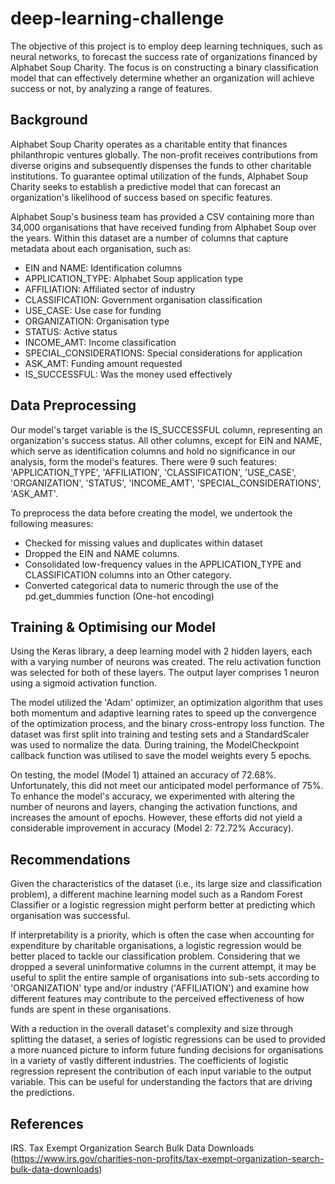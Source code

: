 # deep-learning-challenge
The objective of this project is to employ deep learning techniques, such as neural networks, to forecast the success rate of organizations financed by Alphabet Soup Charity. The focus is on constructing a binary classification model that can effectively determine whether an organization will achieve success or not, by analyzing a range of features.

## Background
Alphabet Soup Charity operates as a charitable entity that finances philanthropic ventures globally. The non-profit receives contributions from diverse origins and subsequently dispenses the funds to other charitable institutions. To guarantee optimal utilization of the funds, Alphabet Soup Charity seeks to establish a predictive model that can forecast an organization's likelihood of success based on specific features.

Alphabet Soup's business team has provided a CSV containing more than 34,000 organisations that have received funding from Alphabet Soup over the years. Within this dataset are a number of columns that capture metadata about each organisation, such as:

- EIN and NAME: Identification columns
- APPLICATION_TYPE: Alphabet Soup application type
- AFFILIATION: Affiliated sector of industry
- CLASSIFICATION: Government organisation classification
- USE_CASE: Use case for funding
- ORGANIZATION: Organisation type
- STATUS: Active status
- INCOME_AMT: Income classification
- SPECIAL_CONSIDERATIONS: Special considerations for application
- ASK_AMT: Funding amount requested
- IS_SUCCESSFUL: Was the money used effectively

## Data Preprocessing
Our model's target variable is the IS_SUCCESSFUL column, representing an organization's success status. All other columns, except for EIN and NAME, which serve as identification columns and hold no significance in our analysis, form the model's features. There were 9 such features: 'APPLICATION_TYPE', 'AFFILIATION', 'CLASSIFICATION', 'USE_CASE', 'ORGANIZATION', 'STATUS', 'INCOME_AMT', 'SPECIAL_CONSIDERATIONS', 'ASK_AMT'. 

To preprocess the data before creating the model, we undertook the following measures:

- Checked for missing values and duplicates within dataset
- Dropped the EIN and NAME columns.
- Consolidated low-frequency values in the APPLICATION_TYPE and CLASSIFICATION columns into an Other category.
- Converted categorical data to numeric through the use of the pd.get_dummies function (One-hot encoding)

## Training & Optimising our Model
Using the Keras library, a deep learning model with 2 hidden layers, each with a varying number of neurons was created. The relu activation function was selected for both of these layers. The output layer comprises 1 neuron using a sigmoid activation function.

The model utilized the 'Adam' optimizer, an optimization algorithm that uses both momentum and adaptive learning rates to speed up the convergence of the optimization process, and the binary cross-entropy loss function. The dataset was first split into training and testing sets and a StandardScaler was used to normalize the data. During training, the ModelCheckpoint callback function was utilised to save the model weights every 5 epochs.

On testing, the model (Model 1) attained an accuracy of 72.68%. Unfortunately, this did not meet our anticipated model performance of 75%. To enhance the model's accuracy, we experimented with altering the number of neurons and layers, changing the activation functions, and increases the amount of epochs. However, these efforts did not yield a considerable improvement in accuracy (Model 2: 72.72% Accuracy).

## Recommendations
Given the characteristics of the dataset (i.e., its large size and classification problem), a different machine learning model such as a Random Forest Classifier or a logistic regression might perform better at predicting which organisation was successful.

If interpretability is a priority, which is often the case when accounting for expenditure by charitable organisations, a logistic regression would be better placed to tackle our classification problem. Considering that we dropped a several uninformative columns in the current attempt, it may be useful to split the entire sample of organisations into sub-sets according to 'ORGANIZATION' type and/or  industry ('AFFILIATION') and examine how different features may contribute to the perceived effectiveness of how funds are spent in these organisations. 

With a reduction in the overall dataset's complexity and size through splitting the dataset, a series of logistic regressions can be used to provided a more nuanced picture to inform future funding decisions for organisations in a variety of vastly different industries. The coefficients of logistic regression represent the contribution of each input variable to the output variable. This can be useful for understanding the factors that are driving the predictions.

## References
IRS. Tax Exempt Organization Search Bulk Data Downloads (https://www.irs.gov/charities-non-profits/tax-exempt-organization-search-bulk-data-downloads)
